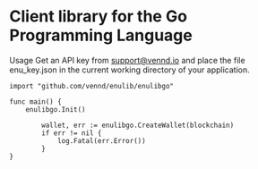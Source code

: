 # Client library for the Go Programming Language

Usage
Get an API key from support@vennd.io and place the file enu_key.json in the current working directory of your application.

```
import "github.com/vennd/enulib/enulibgo"

func main() {
	enulibgo.Init()

		wallet, err := enulibgo.CreateWallet(blockchain)
		if err != nil {
			log.Fatal(err.Error())
		}
}
```
